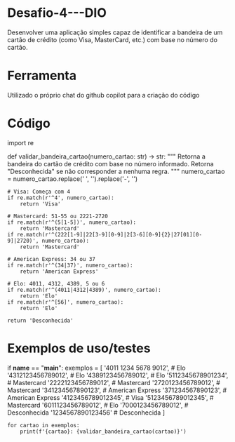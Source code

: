 # Desafio-4---DIO
Desenvolver uma aplicação simples capaz de identificar a bandeira de um cartão de crédito (como Visa, MasterCard, etc.) com base no número do cartão. 
# Ferramenta
Utilizado o próprio chat do github copilot para a criação do código
# Código
import re

def validar_bandeira_cartao(numero_cartao: str) -> str:
    """
    Retorna a bandeira do cartão de crédito com base no número informado.
    Retorna "Desconhecida" se não corresponder a nenhuma regra.
    """
    numero_cartao = numero_cartao.replace(' ', '').replace('-', '')

    # Visa: Começa com 4
    if re.match(r'^4', numero_cartao):
        return 'Visa'

    # Mastercard: 51-55 ou 2221-2720
    if re.match(r'^(5[1-5])', numero_cartao):
        return 'Mastercard'
    if re.match(r'^(222[1-9]|22[3-9][0-9]|2[3-6][0-9]{2}|27[01][0-9]|2720)', numero_cartao):
        return 'Mastercard'

    # American Express: 34 ou 37
    if re.match(r'^(34|37)', numero_cartao):
        return 'American Express'

    # Elo: 4011, 4312, 4389, 5 ou 6
    if re.match(r'^(4011|4312|4389)', numero_cartao):
        return 'Elo'
    if re.match(r'^[56]', numero_cartao):
        return 'Elo'

    return 'Desconhecida'

# Exemplos de uso/testes
if __name__ == "__main__":
    exemplos = [
        '4011 1234 5678 9012',  # Elo
        '4312123456789012',     # Elo
        '4389123456789012',     # Elo
        '5112345678901234',     # Mastercard
        '2222123456789012',     # Mastercard
        '2720123456789012',     # Mastercard
        '341234567890123',      # American Express
        '371234567890123',      # American Express
        '4123456789012345',     # Visa
        '5123456789012345',     # Mastercard
        '6011123456789012',     # Elo
        '7000123456789012',     # Desconhecida
        '1234567890123456'      # Desconhecida
    ]

    for cartao in exemplos:
        print(f'{cartao}: {validar_bandeira_cartao(cartao)}')
